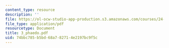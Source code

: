 ```yaml
---
content_type: resource
description: ''
file: https://ol-ocw-studio-app-production.s3.amazonaws.com/courses/24-01-classics-in-western-philosophy-spring-2006/74bbc785b5bd68a782714e2197bc9f5c_3_phaedo.pdf
file_type: application/pdf
resourcetype: Document
title: 3_phaedo.pdf
uid: 74bbc785-b5bd-68a7-8271-4e2197bc9f5c
---
```

